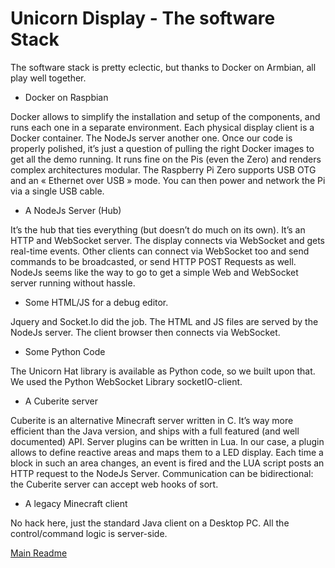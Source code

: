 # Unicorn Display - The software Stack

The software stack is pretty eclectic, but thanks to Docker on Armbian, all play well together.

* Docker on Raspbian

Docker allows to simplify the installation and setup of the components, and runs each one in a separate environment.
Each physical display client is a Docker container. The NodeJs server another one. Once our code is properly polished, it’s just a question of pulling the right Docker images to get all the demo running. It runs fine on the Pis (even the Zero) and renders complex architectures modular.
The Raspberry Pi Zero supports USB OTG and an « Ethernet over USB » mode. You can then power and network the Pi via a single USB cable.

* A NodeJs Server (Hub)

It’s the hub that ties everything (but doesn’t do much on its own). It’s an HTTP and WebSocket server. The display connects via WebSocket and gets real-time events. Other clients can connect via WebSocket too and send commands to be broadcasted, or send HTTP POST Requests as well.
NodeJs seems like the way to go to get a simple Web and WebSocket server running without hassle.

* Some HTML/JS for a debug editor.

Jquery and Socket.Io did the job. The HTML and JS files are served by the NodeJs server. The client browser then connects via WebSocket.

* Some Python Code

The Unicorn Hat library is available as Python code, so we built upon that. We used the Python WebSocket Library socketIO-client.

* A Cuberite server

Cuberite is an alternative Minecraft server written in C. It’s way more efficient than the Java version, and ships with a full featured (and well documented) API. Server plugins can be written in Lua. In our case, a plugin allows to define reactive areas and maps them to a LED display. Each time a block in such an area changes, an event is fired and the LUA script posts an HTTP request to the NodeJs Server. Communication can be bidirectional: the Cuberite server can accept web hooks of sort.

* A legacy Minecraft client

No hack here, just the standard Java client on a Desktop PC. All the control/command logic is server-side.

[Main Readme](README.md)
